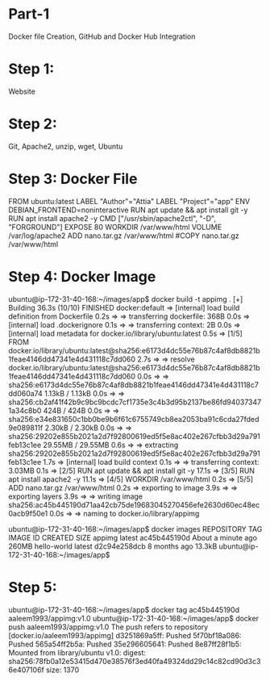 # Part-1
  Docker file Creation, GitHub and Docker Hub Integration
  
# Step 1:
 Website 
  
# Step 2:
Git, Apache2, unzip, wget, Ubuntu
  
# Step 3: Docker File

FROM ubuntu:latest
LABEL "Author"="Attia"
LABEL "Project"="app"
ENV DEBIAN_FRONTEND=noninteractive
RUN apt update && apt install git -y
RUN apt install apache2 -y
CMD ["/usr/sbin/apache2ctl", "-D", "FORGROUND"]
EXPOSE 80
WORKDIR /var/www/html
VOLUME /var/log/apache2
ADD nano.tar.gz /var/www/html
#COPY nano.tar.gz /var/www/html

  
  
# Step 4: Docker Image 
  ubuntu@ip-172-31-40-168:~/images/app$ docker build -t appimg .
[+] Building 36.3s (10/10) FINISHED                                                                        docker:default
 => [internal] load build definition from Dockerfile                                                                 0.2s
 => => transferring dockerfile: 368B                                                                                 0.0s
 => [internal] load .dockerignore                                                                                    0.1s
 => => transferring context: 2B                                                                                      0.0s
 => [internal] load metadata for docker.io/library/ubuntu:latest                                                     0.5s
 => [1/5] FROM docker.io/library/ubuntu:latest@sha256:e6173d4dc55e76b87c4af8db8821b1feae4146dd47341e4d431118c7dd060  2.7s
 => => resolve docker.io/library/ubuntu:latest@sha256:e6173d4dc55e76b87c4af8db8821b1feae4146dd47341e4d431118c7dd060  0.0s
 => => sha256:e6173d4dc55e76b87c4af8db8821b1feae4146dd47341e4d431118c7dd060a74 1.13kB / 1.13kB                       0.0s
 => => sha256:cb2af41f42b9c9bc9bcdc7cf1735e3c4b3d95b2137be86fd940373471a34c8b0 424B / 424B                           0.0s
 => => sha256:e34e831650c1bb0be9b6f61c6755749cb8ea2053ba91c6cda27fded9e089811f 2.30kB / 2.30kB                       0.0s
 => => sha256:29202e855b2021a2d7f92800619ed5f5e8ac402e267cfbb3d29a791feb13c1ee 29.55MB / 29.55MB                     0.6s
 => => extracting sha256:29202e855b2021a2d7f92800619ed5f5e8ac402e267cfbb3d29a791feb13c1ee                            1.7s
 => [internal] load build context                                                                                    0.1s
 => => transferring context: 3.03MB                                                                                  0.1s
 => [2/5] RUN apt update && apt install git -y                                                                      17.1s
 => [3/5] RUN apt install apache2 -y                                                                                11.1s
 => [4/5] WORKDIR /var/www/html                                                                                      0.2s
 => [5/5] ADD nano.tar.gz /var/www/html                                                                              0.2s
 => exporting to image                                                                                               3.9s
 => => exporting layers                                                                                              3.9s
 => => writing image sha256:ac45b445190d71aa42cb75de19683045270456efe2630d60ec48ec0acb9f50e1                         0.0s
 => => naming to docker.io/library/appimg    

 ubuntu@ip-172-31-40-168:~/images/app$ docker images
REPOSITORY    TAG       IMAGE ID       CREATED              SIZE
appimg        latest    ac45b445190d   About a minute ago   260MB
hello-world   latest    d2c94e258dcb   8 months ago         13.3kB
ubuntu@ip-172-31-40-168:~/images/app$


# Step 5:
 ubuntu@ip-172-31-40-168:~/images/app$ docker tag ac45b445190d aaleem1993/appimg:v1.0
ubuntu@ip-172-31-40-168:~/images/app$ docker push aaleem1993/appimg:v1.0
The push refers to repository [docker.io/aaleem1993/appimg]
d3251869a5ff: Pushed
5f70bf18a086: Pushed
565a54ff2b5a: Pushed
35e296605641: Pushed
8e87ff28f1b5: Mounted from library/ubuntu
v1.0: digest: sha256:78fb0a12e53415d470e38576f3ed40fa49324dd29c14c82cd90d3c36e407106f size: 1370

  

